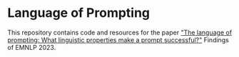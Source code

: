 # Language of Prompting

This repository contains code and resources for the paper ["The language of prompting: What linguistic properties make a prompt successful?"](https://arxiv.org/abs/2311.01967) Findings of EMNLP 2023.
